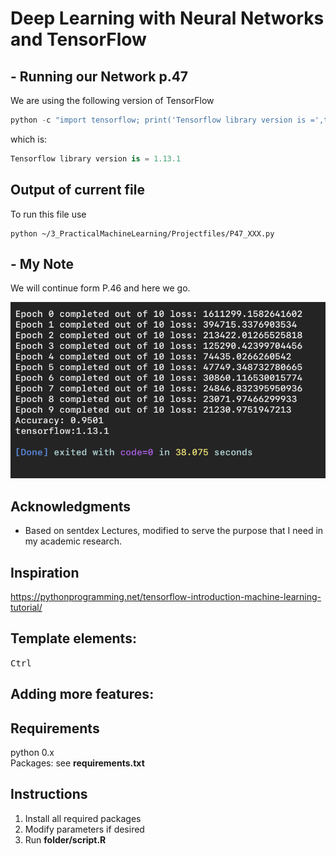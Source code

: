 
# Deep Learning with Neural Networks and TensorFlow
## - Running our Network p.47
We are using the following version of TensorFlow

```py
python -c "import tensorflow; print('Tensorflow library version is =',tensorflow.__version__)"
```
which is:

```py
Tensorflow library version is = 1.13.1
```

## Output of current file
To run this file use

```
python ~/3_PracticalMachineLearning/Projectfiles/P47_XXX.py
```
## - My Note
We will continue form P.46 and here we go.




![](./output_images/P47-1.png)
## Acknowledgments
* Based on sentdex Lectures, modified to serve the purpose that I need in my academic research.

## Inspiration

https://pythonprogramming.net/tensorflow-introduction-machine-learning-tutorial/

## Template elements:
<kbd>Ctrl</kbd>
## Adding more features:
## Requirements
python 0.x <br />
Packages: see **requirements.txt** <br />
## Instructions
1. Install all required packages
2. Modify parameters if desired
3. Run **folder/script.R**
